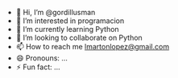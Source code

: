 - 👋 Hi, I’m @gordillusman
- 👀 I’m interested in programacion
- 🌱 I’m currently learning Python
- 💞️ I’m looking to collaborate on Python
- 📫 How to reach me lmartonlopez@gmail.com
- 😄 Pronouns: ...
- ⚡ Fun fact: ...

<!---
gordillusman/gordillusman is a ✨ special ✨ repository because its `README.md` (this file) appears on your GitHub profile.
You can click the Preview link to take a look at your changes.
--->
